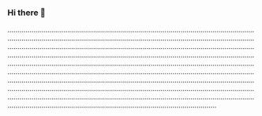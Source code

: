 ### Hi there 👋

.....................................................................................................................................................................................................................................................................................................................................................................................................................................................................................................................................................................................................................................................................................................................................................................................................................................................................................................................................................................................................................................................................................................................................................................................................................................................................